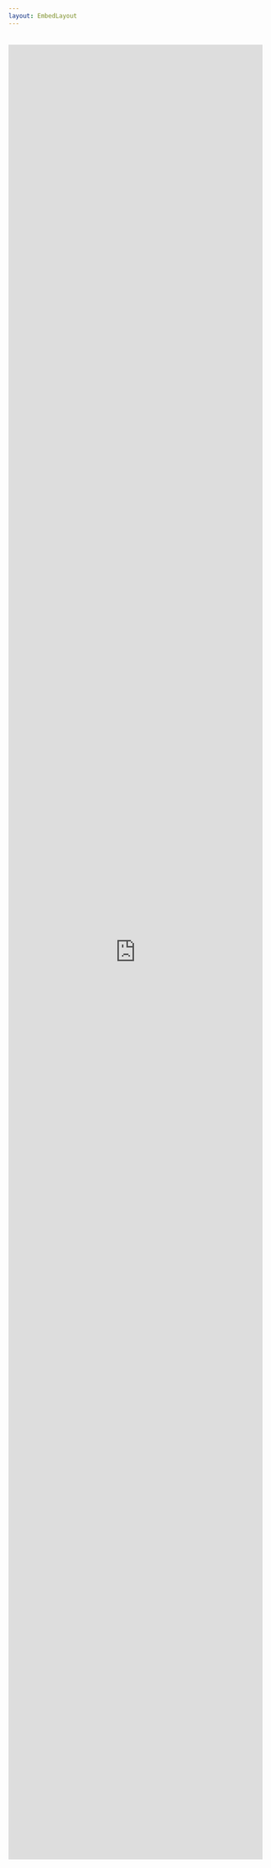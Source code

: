 ```yaml
---
layout: EmbedLayout
---
```


<div class="custom-block">
<iframe
  src="https://chat.fwdoperators.com/?cid=3fd362f4-2a88-4d27-b2d7-d067265b0280"
  style="width: 100%; min-height: 90vh; border: none; margin-top: 20px;"
/>
</div>
